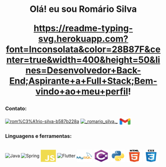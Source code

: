 <h1 align="center">Olá! eu sou Romário Silva

https://readme-typing-svg.herokuapp.com?font=Inconsolata&color=28B87F&center=true&width=400&height=50&lines=Desenvolvedor+Back-End;Aspirante+a+Full+Stack;Bem-vindo+ao+meu+perfil!

<h3 align="left">Contato:</h3>
<p align="left">
<a href="https://www.linkedin.com/in/rom%C3%A1rio-silva-b587b228a" target="blank"><img align="center" src="https://raw.githubusercontent.com/rahuldkjain/github-profile-readme-generator/master/src/images/icons/Social/linked-in-alt.svg" alt="rom%C3%A1rio-silva-b587b228a" height="30" width="40" /></a>
<a href="https://instagram.com/_romario_silva._" target="blank"><img align="center" src="https://raw.githubusercontent.com/rahuldkjain/github-profile-readme-generator/master/src/images/icons/Social/instagram.svg" alt="_romario_silva._" height="30" width="40" /></a>
<a href="mailto:romariosilva859@gmail.com" target="_blank"><img align="center" src="https://raw.githubusercontent.com/rahuldkjain/github-profile-readme-generator/master/src/images/icons/Social/gmail.svg" alt="romariosilva859@gmail.com" height="30" width="40" /></a>
</p>

<h3 align="left">Linguagens e ferramentas:</h3>

<div style="display: inline_block"><br> <img align="center" alt="Java" height="40" width="50" src="https://www.vectorlogo.zone/logos/java/java-icon.svg"> <img align="center" alt="Spring" height="40" width="50" src="https://www.vectorlogo.zone/logos/springio/springio-icon.svg"> <img align="center" alt="JavaScript" height="40" width="50" src="https://raw.githubusercontent.com/devicons/devicon/master/icons/javascript/javascript-plain.svg"> <img align="center" alt="Flutter" height="40" width="50" src="https://www.vectorlogo.zone/logos/flutterio/flutterio-icon.svg"> <img align="center" alt="MySQL" height="40" width="50" src="https://raw.githubusercontent.com/devicons/devicon/master/icons/mysql/mysql-original-wordmark.svg"> <img align="center" alt="C#" height="40" width="50" src="https://raw.githubusercontent.com/devicons/devicon/master/icons/csharp/csharp-original.svg"> <img align="center" alt="Python" height="40" width="50" src="https://raw.githubusercontent.com/devicons/devicon/master/icons/python/python-original.svg"> <img align="center" alt="HTML5" height="40" width="50" src="https://raw.githubusercontent.com/devicons/devicon/master/icons/html5/html5-original-wordmark.svg"> <img align="center" alt="CSS3" height="40" width="50" src="https://raw.githubusercontent.com/devicons/devicon/master/icons/css3/css3-original-wordmark.svg"> </div>



 

</div>
